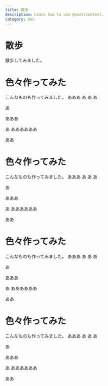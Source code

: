```yaml
---
title: 散歩
description: Learn how to use @nuxt/content.
category: dev
---
```


# 散歩

散歩してみました。

# 色々作ってみた

こんなものも作ってみました。
あああ
あ
あ
あ

あ

あああ

あ
ああああああ

ああ
# 色々作ってみた

こんなものも作ってみました。
あああ
あ
あ
あ

あ

あああ

あ
ああああああ

ああ

# 色々作ってみた

こんなものも作ってみました。
あああ
あ
あ
あ

あ

あああ

あ
ああああああ

ああ

# 色々作ってみた

こんなものも作ってみました。
あああ
あ
あ
あ

あ

あああ

あ
ああああああ

ああ